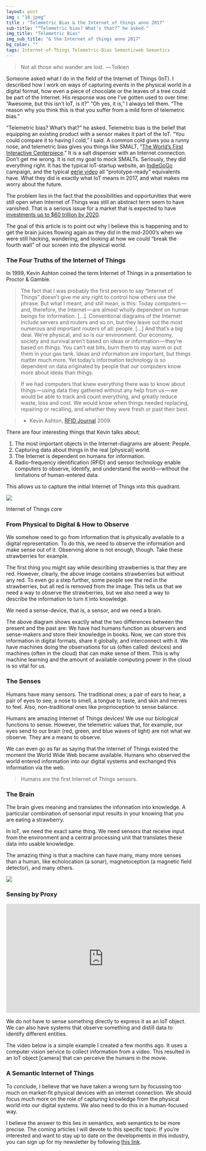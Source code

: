 ```yaml
---
layout: post
img : "10.jpeg"
title : "Telemetric Bias & the Internet of things anno 2017"
sub-title: "“Telemetric bias? What’s that?” he asked."
img_title: "Telemetric Bias"
img_sub_title: "& the Internet of things anno 2017"
bg_color: ""
tags: Internet-of-Things Telemetric-Bias Semanticweb Semantics
---
```


> Not all those who wander are lost.
>  — Tolkien

Someone asked what I do in the field of the Internet of Things (IoT). I described how I work on ways of capturing events in the physical world in a digital format, how even a piece of chocolate or the leaves of a tree could be part of the Internet. His response was one I’ve gotten used to over time: “Awesome, but this isn’t IoT, is it?” “Oh yes, it is,” I always tell them. “The reason why you think this is that you suffer from a mild form of telemetric bias.”

“Telemetric bias? What’s that?” he asked. Telemetric bias is the belief that equipping an existing product with a sensor makes it part of the IoT. “You could compare it to having I cold,” I said. A common cold gives you a runny nose, and telemetric bias gives you things like SMALT, “[The World’s First Interactive Centerpiece](http://www.mysmalt.com/).” It is a salt dispenser with an Internet connection. Don’t get me wrong. It is not my goal to mock SMALTs. Seriously, they did everything right. It has the typical IoT-startup website, an [IndieGoGo](https://www.indiegogo.com/projects/smalt-the-world-s-first-interactive-centerpiece-health) campaign, and the typical [eerie video](https://www.youtube.com/watch?v=o2e1x5IaO7k) all “prototype-ready” equivalents have. What they did is exactly what IoT means in 2017, and what makes me worry about the future.

The problem lies in the fact that the possibilities and opportunities that were still open when Internet of Things was still an abstract term seem to have vanished. That is a serious issue for a market that is expected to have [investments up to $60 trillion by 2020](https://goo.gl/ij9aFL).

The goal of this article is to point out why I believe this is happening and to get the brain juices flowing again as they did in the mid-2000’s when we were still hacking, wandering, and looking at how we could “break the fourth wall” of our screen into the physical world.

### The Four Truths of the Internet of Things

In 1999, Kevin Ashton coined the term Internet of Things in a presentation to Proctor & Gamble.

> The fact that I was probably the first person to say “Internet of Things” doesn’t give me any right to control how others use the phrase. But what I meant, and still mean, is this: Today computers — and, therefore, the Internet — are almost wholly dependent on human beings for information. […]. Conventional diagrams of the Internet include servers and routers and so on, but they leave out the most numerous and important routers of all: people. […] And that’s a big deal. We’re physical, and so is our environment. Our economy, society and survival aren’t based on ideas or information — they’re based on things. You can’t eat bits, burn them to stay warm or put them in your gas tank. Ideas and information are important, but things matter much more. Yet today’s information technology is so dependent on data originated by people that our computers know more about ideas than things.

> If we had computers that knew everything there was to know about things — using data they gathered without any help from us — we would be able to track and count everything, and greatly reduce waste, loss and cost. We would know when things needed replacing, repairing or recalling, and whether they were fresh or past their best.

> - Kevin Ashton, [RFID Journal](http://www.rfidjournal.com/articles/view?4986) 2009.

There are four interesting things that Kevin talks about;

1.  The most important objects in the Internet-diagrams are absent: People.
2.  Capturing data about things in the real [physical] world.
3.  The Internet is dependent on humans for information.
4.  Radio-frequency identification (RFID) and sensor technology enable computers to observe, identify, and understand the world — without the limitations of human-entered data.

This allows us to capture the initial Internet of Things into this quadrant.

![](https://cdn-images-1.medium.com/max/800/1*EOII3j8atdqSppbxUo6RYQ.png)

Internet of Things core


### From Physical to Digital & How to Observe

We somehow need to go from information that is physically available to a digital representation. To do this, we need to observe the information and make sense out of it. Observing alone is not enough, though. Take these strawberries for example.

> [](https://twitter.com/social_brains/status/836088599418281984)

The first thing you might say while describing strawberries is that they are red. However, clearly, the above image contains strawberries but without any red. To even go a step further, some people see the red in the strawberries, but all red is removed from the image. This tells us that we need a way to observe the strawberries, but we also need a way to describe the information to turn it into knowledge.

We need a sense-device, that is, a sensor, and we need a brain.

The above diagram shows exactly what the two differences between the present and the past are:
We have had humans function as observers and sense-makers and store their knowledge in books. Now, we can store this information in digital formats, share it globally, and interconnect with it.
We have machines doing the observations for us (often called: devices) and machines (often in the cloud) that can make sense of them. This is why machine learning and the amount of available computing power in the cloud is so vital for us.

### The Senses

Humans have many sensors. The traditional ones; a pair of ears to hear, a pair of eyes to see, a nose to smell, a tongue to taste, and skin and nerves to feel. Also, non-traditional ones like proprioception to sense balance.

Humans are amazing Internet of Things devices! We use our biological functions to sense. However, the telemetric values that, for example, our eyes send to our brain (red, green, and blue waves of light) are not what we observe. They are a means to observe.

We can even go as far as saying that the Internet of Things existed the moment the World Wide Web became available. Humans who observed the world entered information into our digital systems and exchanged this information via the web.

> Humans are the first Internet of Things sensors.

### The Brain

The brain gives meaning and translates the information into knowledge. A particular combination of sensorial input results in your knowing that you are eating a strawberry.

In IoT, we need the exact same thing. We need sensors that receive input from the environment and a central processing unit that translates these data into usable knowledge.

The amazing thing is that a machine can have many, many more senses than a human, like echolocation (a sonar), magnetoception (a magnetic field detector), and many others.

![](https://cdn-images-1.medium.com/max/1000/1*fPw2dldsgBDbI2HAxKLKDQ.png)


### Sensing by Proxy

<iframe src="https://www.youtube.com/embed/M1VO92jWCTo?feature=oembed" width="525" height="295" frameborder="0" scrolling="no"></iframe>


We do not have to sense something directly to express it as an IoT object. We can also have systems that observe something and distill data to identify different entities.

The video below is a simple example I created a few months ago. It uses a computer vision service to collect information from a video. This resulted in an IoT object [camera] that can perceive the humans in the movie.

### A Semantic Internet of Things

To conclude, I believe that we have taken a wrong turn by focussing too much on market-fit physical devices with an internet connection. We should focus much more on the role of capturing knowledge from the physical world into our digital systems. We also need to do this in a human-focused way.

I believe the answer to this lies in semantics, web semantics to be more precise. The coming articles I will devote to this specific topic. If you’re interested and want to stay up to date on the developments in this industry, you can sign up for my newsletter by following [this link](http://bit.ly/bobs-nwslttr).
